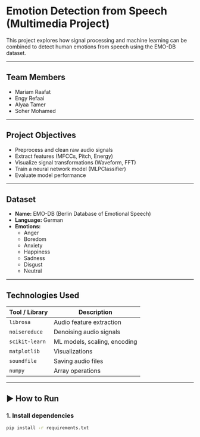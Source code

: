 #  Emotion Detection from Speech (Multimedia Project)

This project explores how signal processing and machine learning can be combined to detect human emotions from speech using the EMO-DB dataset.

---

##  Team Members

- Mariam Raafat  
- Engy Refaai  
- Alyaa Tamer  
- Soher Mohamed

---

##  Project Objectives

- Preprocess and clean raw audio signals
- Extract features (MFCCs, Pitch, Energy)
- Visualize signal transformations (Waveform, FFT)
- Train a neural network model (MLPClassifier)
- Evaluate model performance

---

##  Dataset

- **Name:** EMO-DB (Berlin Database of Emotional Speech)
- **Language:** German
- **Emotions:**
  - Anger
  - Boredom
  - Anxiety
  - Happiness
  - Sadness
  - Disgust
  - Neutral

---

##  Technologies Used

| Tool / Library | Description |
|----------------|-------------|
| `librosa` | Audio feature extraction |
| `noisereduce` | Denoising audio signals |
| `scikit-learn` | ML models, scaling, encoding |
| `matplotlib` | Visualizations |
| `soundfile` | Saving audio files |
| `numpy` | Array operations |

---

## ▶ How to Run

### 1. Install dependencies

```bash
pip install -r requirements.txt
